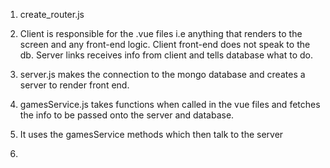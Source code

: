 1. create_router.js

2. Client is responsible for the .vue files i.e anything that renders to the screen and any front-end logic. Client front-end does not speak to the db. Server links receives info from client and tells database what to do.

3. server.js makes the connection to the mongo database and creates a server to render front end.

4. gamesService.js takes functions when called in the vue files and fetches the info to be passed onto the server and database.

5. It uses the gamesService methods which then talk to the server

6. 